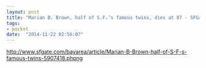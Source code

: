 ```yaml
---
layout: post
title: "Marian B. Brown, half of S.F.’s famous twins, dies at 87 - SFGate"
tags:
- pocket
date:  "2014-11-22 02:56:07"
---
```


http://www.sfgate.com/bayarea/article/Marian-B-Brown-half-of-S-F-s-famous-twins-5907418.phpng

